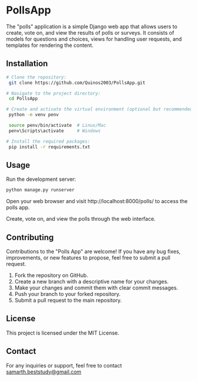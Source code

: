 # PollsApp
The "polls" application is a simple Django web app that allows users to create, vote on, and view the results of polls or surveys. It consists of models for questions and choices, views for handling user requests, and templates for rendering the content.

## Installation


   ```bash
   # Clone the repository:
    git clone https://github.com/Quinos2003/PollsApp.git

   # Navigate to the project directory:
    cd PollsApp
   
   # Create and activate the virtual environment (optional but recommended):
    python -m venv penv

    source penv/bin/activate  # Linux/Mac
    penv\Scripts\activate     # Windows

   # Install the required packages:
    pip install -r requirements.txt
   ```
## Usage

Run the development server:

```bash
python manage.py runserver
```
Open your web browser and visit http://localhost:8000/polls/ to access the polls app.

Create, vote on, and view the polls through the web interface.

## Contributing

Contributions to the "Polls App" are welcome! If you have any bug fixes, improvements, or new features to propose, feel free to submit a pull request.

1. Fork the repository on GitHub.
2. Create a new branch with a descriptive name for your changes.
3. Make your changes and commit them with clear commit messages.
4. Push your branch to your forked repository.
5. Submit a pull request to the main repository.

## License

This project is licensed under the MIT License.

## Contact

For any inquiries or support, feel free to contact samarth.beststudy@gmail.com

